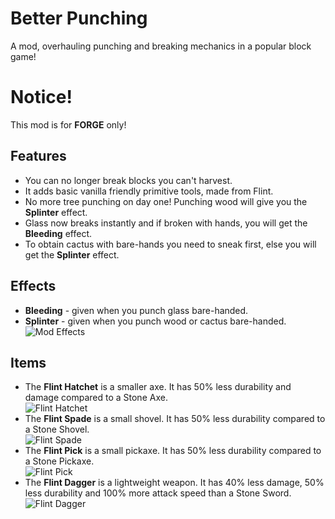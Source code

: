 # Better Punching

A mod, overhauling punching and breaking mechanics in a popular block game!

# Notice!

This mod is for **FORGE** only!

## Features

* You can no longer break blocks you can't harvest.
* It adds basic vanilla friendly primitive tools, made from Flint.
* No more tree punching on day one! Punching wood will give you the **Splinter** effect.
* Glass now breaks instantly and if broken with hands, you will get the **Bleeding** effect.
* To obtain cactus with bare-hands you need to sneak first, else you will get the **Splinter** effect.

## Effects

* **Bleeding** - given when you punch glass bare-handed.
* **Splinter** - given when you punch wood or cactus bare-handed.  
  ![Mod Effects](https://i.ibb.co/Ss4PjWN/mod-effects.png)

## Items

* The **Flint Hatchet** is a smaller axe. It has 50% less durability and damage compared to a Stone Axe.  
  ![Flint Hatchet](https://i.ibb.co/KX6sWSJ/hatchet.png)
* The **Flint Spade** is a small shovel. It has 50% less durability compared to a Stone Shovel.  
  ![Flint Spade](https://i.ibb.co/bsPGMQj/spade.png)
* The **Flint Pick** is a small pickaxe. It has 50% less durability compared to a Stone Pickaxe.  
  ![Flint Pick](https://i.ibb.co/gwB5cBw/pick.png)
* The **Flint Dagger** is a lightweight weapon. It has 40% less damage, 50% less durability and 100% more attack speed
  than a Stone Sword.  
  ![Flint Dagger](https://i.ibb.co/d5FCQRC/dagger.png)
